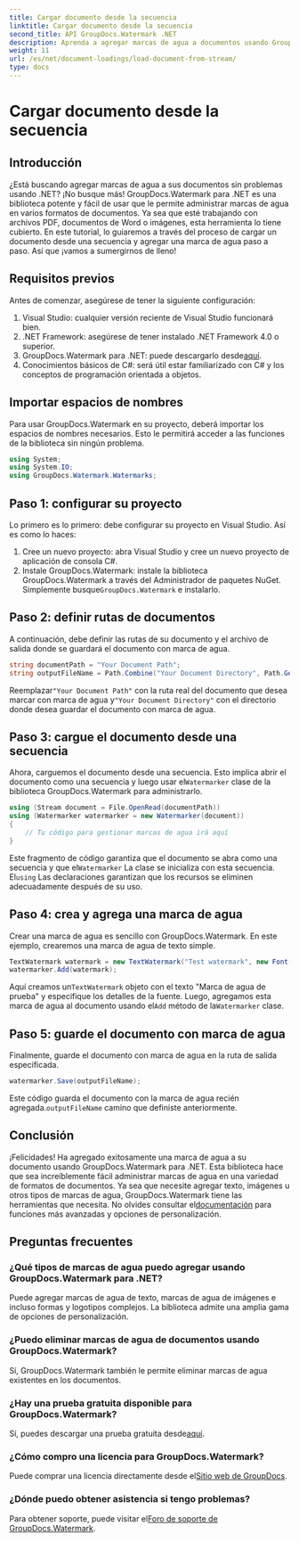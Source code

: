 ```yaml
---
title: Cargar documento desde la secuencia
linktitle: Cargar documento desde la secuencia
second_title: API GroupDocs.Watermark .NET
description: Aprenda a agregar marcas de agua a documentos usando GroupDocs.Watermark para .NET con esta guía. Perfecto para desarrolladores que buscan mejorar la seguridad de los documentos.
weight: 11
url: /es/net/document-loadings/load-document-from-stream/
type: docs
---
```

# Cargar documento desde la secuencia

## Introducción
¿Está buscando agregar marcas de agua a sus documentos sin problemas usando .NET? ¡No busque más! GroupDocs.Watermark para .NET es una biblioteca potente y fácil de usar que le permite administrar marcas de agua en varios formatos de documentos. Ya sea que esté trabajando con archivos PDF, documentos de Word o imágenes, esta herramienta lo tiene cubierto. En este tutorial, lo guiaremos a través del proceso de cargar un documento desde una secuencia y agregar una marca de agua paso a paso. Así que ¡vamos a sumergirnos de lleno!
## Requisitos previos
Antes de comenzar, asegúrese de tener la siguiente configuración:
1. Visual Studio: cualquier versión reciente de Visual Studio funcionará bien.
2. .NET Framework: asegúrese de tener instalado .NET Framework 4.0 o superior.
3.  GroupDocs.Watermark para .NET: puede descargarlo desde[aquí](https://releases.groupdocs.com/Watermark/net/).
4. Conocimientos básicos de C#: será útil estar familiarizado con C# y los conceptos de programación orientada a objetos.

## Importar espacios de nombres
Para usar GroupDocs.Watermark en su proyecto, deberá importar los espacios de nombres necesarios. Esto le permitirá acceder a las funciones de la biblioteca sin ningún problema.
```csharp
using System;
using System.IO;
using GroupDocs.Watermark.Watermarks;
```
## Paso 1: configurar su proyecto
Lo primero es lo primero: debe configurar su proyecto en Visual Studio. Así es como lo haces:
1. Cree un nuevo proyecto: abra Visual Studio y cree un nuevo proyecto de aplicación de consola C#.
2.  Instale GroupDocs.Watermark: instale la biblioteca GroupDocs.Watermark a través del Administrador de paquetes NuGet. Simplemente busque`GroupDocs.Watermark` e instalarlo.
## Paso 2: definir rutas de documentos
A continuación, debe definir las rutas de su documento y el archivo de salida donde se guardará el documento con marca de agua.
```csharp
string documentPath = "Your Document Path";
string outputFileName = Path.Combine("Your Document Directory", Path.GetFileName(documentPath));
```
 Reemplazar`"Your Document Path"` con la ruta real del documento que desea marcar con marca de agua y`"Your Document Directory"` con el directorio donde desea guardar el documento con marca de agua.
## Paso 3: cargue el documento desde una secuencia
Ahora, carguemos el documento desde una secuencia. Esto implica abrir el documento como una secuencia y luego usar el`Watermarker` clase de la biblioteca GroupDocs.Watermark para administrarlo.
```csharp
using (Stream document = File.OpenRead(documentPath))
using (Watermarker watermarker = new Watermarker(document))
{
    // Tu código para gestionar marcas de agua irá aquí
}
```
 Este fragmento de código garantiza que el documento se abra como una secuencia y que el`Watermarker` La clase se inicializa con esta secuencia. El`using` Las declaraciones garantizan que los recursos se eliminen adecuadamente después de su uso.
## Paso 4: crea y agrega una marca de agua
Crear una marca de agua es sencillo con GroupDocs.Watermark. En este ejemplo, crearemos una marca de agua de texto simple.
```csharp
TextWatermark watermark = new TextWatermark("Test watermark", new Font("Arial", 12));
watermarker.Add(watermark);
```
 Aquí creamos un`TextWatermark` objeto con el texto "Marca de agua de prueba" y especifique los detalles de la fuente. Luego, agregamos esta marca de agua al documento usando el`Add` método de la`Watermarker` clase.
## Paso 5: guarde el documento con marca de agua
Finalmente, guarde el documento con marca de agua en la ruta de salida especificada.
```csharp
watermarker.Save(outputFileName);
```
 Este código guarda el documento con la marca de agua recién agregada.`outputFileName` camino que definiste anteriormente.

## Conclusión
¡Felicidades! Ha agregado exitosamente una marca de agua a su documento usando GroupDocs.Watermark para .NET. Esta biblioteca hace que sea increíblemente fácil administrar marcas de agua en una variedad de formatos de documentos. Ya sea que necesite agregar texto, imágenes u otros tipos de marcas de agua, GroupDocs.Watermark tiene las herramientas que necesita. No olvides consultar el[documentación](https://tutorials.groupdocs.com/Watermark/net/) para funciones más avanzadas y opciones de personalización.
## Preguntas frecuentes
### ¿Qué tipos de marcas de agua puedo agregar usando GroupDocs.Watermark para .NET?
Puede agregar marcas de agua de texto, marcas de agua de imágenes e incluso formas y logotipos complejos. La biblioteca admite una amplia gama de opciones de personalización.
### ¿Puedo eliminar marcas de agua de documentos usando GroupDocs.Watermark?
Sí, GroupDocs.Watermark también le permite eliminar marcas de agua existentes en los documentos.
### ¿Hay una prueba gratuita disponible para GroupDocs.Watermark?
 Sí, puedes descargar una prueba gratuita desde[aquí](https://releases.groupdocs.com/).
### ¿Cómo compro una licencia para GroupDocs.Watermark?
Puede comprar una licencia directamente desde el[Sitio web de GroupDocs](https://purchase.groupdocs.com/buy).
### ¿Dónde puedo obtener asistencia si tengo problemas?
 Para obtener soporte, puede visitar el[Foro de soporte de GroupDocs.Watermark](https://forum.groupdocs.com/c/watermark/19).
